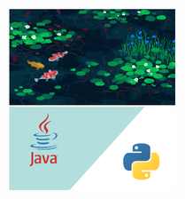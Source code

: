 <img src="https://github.com/nekode-java/nekode-java/blob/main/nekode.gif" width="300"/>
<img src ="https://github.com/nekode-java/nekode-java/blob/main/nekode.py.java.png" width="300"/>

